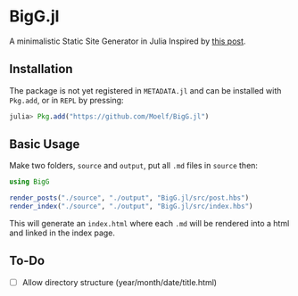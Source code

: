 # BigG.jl
A minimalistic Static Site Generator in Julia
Inspired by [this post](https://blog.thea.codes/a-small-static-site-generator/).


<!-- | **Build Status**                                                                                |
|:-----------------------------------------------------------------------------------------------:|
|[![Build Status](https://travis-ci.org/Moelf/Telegrambot.jl.svg?branch=master)](https://travis-ci.org/Moelf/Telegrambot.jl)| -->

## Installation

The package is not yet registered in `METADATA.jl` and can be installed with `Pkg.add`, or in `REPL` by pressing:
```julia
julia> Pkg.add("https://github.com/Moelf/BigG.jl")
```

## Basic Usage
Make two folders, `source` and `output`, put all `.md` files in `source` then:

```julia
using BigG

render_posts("./source", "./output", "BigG.jl/src/post.hbs")
render_index("./source", "./output", "BigG.jl/src/index.hbs")
```

This will generate an `index.html` where each `.md` will be rendered into a html and
linked in the index page.

## To-Do
- [ ] Allow directory structure (year/month/date/title.html)
